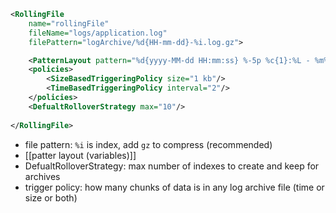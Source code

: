 ```xml
<RollingFile
	name="rollingFile"
	fileName="logs/application.log"
	filePattern="logArchive/%d{HH-mm-dd}-%i.log.gz">

	<PatternLayout pattern="%d{yyyy-MM-dd HH:mm:ss} %-5p %c{1}:%L - %m%n" />
	<policies>
		<SizeBasedTriggeringPolicy size="1 kb"/>
		<TimeBasedTriggeringPolicy interval="2"/>
	</policies>
	<DefualtRolloverStrategy max="10"/>
	  
</RollingFile>
```

- file pattern: `%i` is index, add `gz` to compress (recommended)
- [[patter layout (variables)]]
- DefualtRolloverStrategy: max number of indexes to create and keep for archives
- trigger policy: how many chunks of data is in any log archive file (time or size or both)